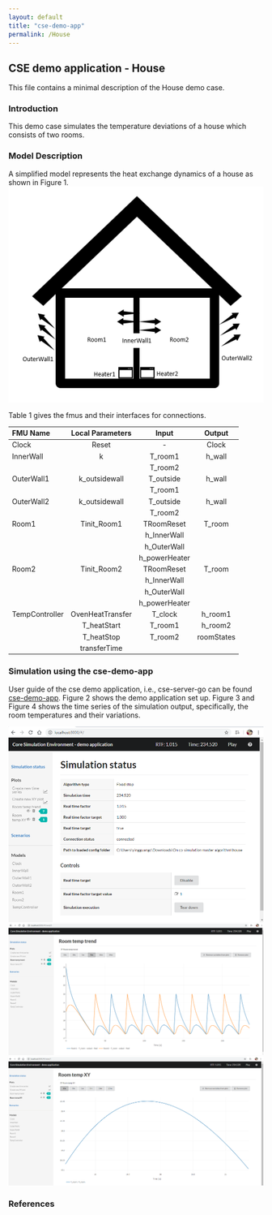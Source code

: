 ```yaml
---
layout: default
title: "cse-demo-app"
permalink: /House
---
```


## CSE demo application - House
This file contains a minimal description of the House demo case.

### Introduction
This demo case simulates the temperature deviations of a house which consists of two rooms.  

### Model Description
A simplified model represents the heat exchange dynamics of a house as shown in Figure 1.  
![foo](/assets/img/HouseFig1.png "Figure 1")

Table 1 gives the fmus and their interfaces for connections.  

| FMU Name      | Local Parameters    | Input      | Output        |
| :---          |:---:                | :---:      | :---:         |
| Clock         | Reset               | -          | Clock      |
| InnerWall     |k            | T_room1    | h_wall        |
|     |           |  T_room2     |       |
| OuterWall1     |   k_outsidewall       | T_outside     | h_wall        |
|        |         | T_room1       |       |
| OuterWall2     |   k_outsidewall       | T_outside     | h_wall        |
|        |         | T_room2       |       |
| Room1    |   Tinit_Room1     | TRoomReset    | T_room       |
|        |         | h_InnerWall     |       |
|        |         | h_OuterWall    |       |
|        |         | h_powerHeater    |       |
| Room2    |   Tinit_Room2     | TRoomReset    | T_room       |
|        |         | h_InnerWall     |       |
|        |         | h_OuterWall    |       |
|        |         | h_powerHeater    |       |
| TempController    |   OvenHeatTransfer     | T_clock    |h_room1      |
|        |    T_heatStart     | T_room1     |    h_room2   |
|        |    T_heatStop     | T_room2    |    roomStates   |
|        |    transferTime     |    |       |
### Simulation using the cse-demo-app

User guide of the cse demo application, i.e., cse-server-go can be found [cse-demo-app](./cse-demo-app.md). Figure 2 shows the demo application set up. Figure 3 and Figure 4 shows the time series of the simulation output, specifically, the room temperatures and their variations.

![foo](/assets/img/HouseFig2.png "Figure 2")
![foo](/assets/img/HouseFig3.png "Figure 3")
![foo](/assets/img/HouseFig4.png "Figure 4")

### References
